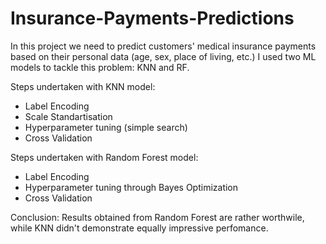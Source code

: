 # Insurance-Payments-Predictions
In this project we need to predict customers' medical insurance payments based on their personal data (age, sex, place of living, etc.) I used two ML models to tackle this problem: KNN and RF.

Steps undertaken with KNN model:
* Label Encoding
* Scale Standartisation
* Hyperparameter tuning (simple search)
* Cross Validation

Steps undertaken with Random Forest model:
* Label Encoding
* Hyperparameter tuning through Bayes Optimization
* Cross Validation

Conclusion: Results obtained from Random Forest are rather worthwile, while KNN didn't demonstrate equally impressive perfomance.
